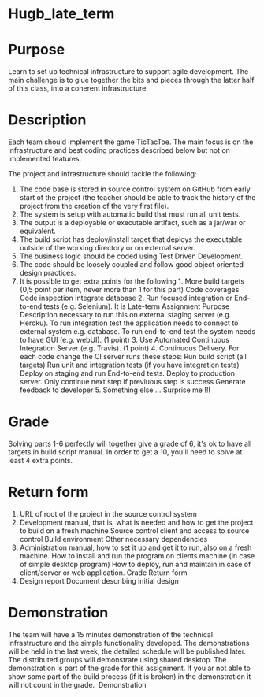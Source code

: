 # Hugb_late_term
# Purpose
Learn to set up technical infrastructure to support agile development. The main
challenge is to glue together the bits and pieces through the latter half of this
class, into a coherent infrastructure.
# Description
Each team should implement the game TicTacToe. The main focus is on the
infrastructure and best coding practices described below but not on
implemented features.

The project and infrastructure should tackle the following:

  1. The code base is stored in source control system on GitHub from early
start of the project (the teacher should be able to track the history of the
project from the creation of the very first file).
  2. The system is setup with automatic build that must run all unit tests.
  3. The output is a deployable or executable artifact, such as a jar/war or
equivalent.
  4. The build script has deploy/install target that deploys the executable
outside of the working directory or on external server.
  5. The business logic should be coded using Test Driven Development.
  6. The code should be loosely coupled and follow good object oriented
design practices.
  7. It is possible to get extra points for the following
    1. More build targets (0,5 point per item, never more than 1 for this part)
      Code coverages
      Code inspection
      Integrate database
    2. Run focused integration or End-to-end tests (e.g. Selenium). It is
    Late-term Assignment
    Purpose
    Description
    necessary to run this on external staging server (e.g. Heroku). To run
    integration test the application needs to connect to external system
    e.g. database. To run end-to-end test the system needs to have GUI
    (e.g. webUI). (1 point)
    3. Use Automated Continuous Integration Server (e.g. Travis). (1 point)
    4. Continuous Delivery. For each code change the CI server runs these
    steps:
    Run build script (all targets)
    Run unit and integration tests (if you have integration tests)
    Deploy on staging and run End-to-end tests.
    Deploy to production server.
    Only continue next step if previuous step is success
    Generate feedback to developer
    5. Something else ... Surprise me !!!
# Grade
Solving parts 1-6 perfectly will together give a grade of 6, it's ok to have all
    targets in build script manual. In order to get a 10, you'll need to solve at least
4 extra points.
# Return form
1. URL of root of the project in the source control system
2. Development manual, that is, what is needed and how to get the project
to build on a fresh machine
Source control client and access to source control
Build environment
Other necessary dependencies
3. Administration manual, how to set it up and get it to run, also on a fresh
machine.
How to install and run the program on clients machine (in case of
simple desktop program)
How to deploy, run and maintain in case of client/server or web
application.
Grade
Return form
4. Design report
Document describing initial design

# Demonstration
The team will have a 15 minutes demonstration of the technical infrastructure
and the simple functionality developed. The demonstrations will be held in the
last week, the detailed schedule will be published later. The distributed groups
will demonstrate using shared desktop. The demonstration is part of the grade
for this assignment. If you ar not able to show some part of the build
process (if it is broken) in the demonstration it will not count in the
grade. ​
Demonstration
